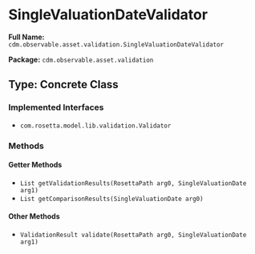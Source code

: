 # SingleValuationDateValidator

**Full Name:** `cdm.observable.asset.validation.SingleValuationDateValidator`

**Package:** `cdm.observable.asset.validation`

## Type: Concrete Class

### Implemented Interfaces

- `com.rosetta.model.lib.validation.Validator`

### Methods

#### Getter Methods

- `List getValidationResults(RosettaPath arg0, SingleValuationDate arg1)`
- `List getComparisonResults(SingleValuationDate arg0)`

#### Other Methods

- `ValidationResult validate(RosettaPath arg0, SingleValuationDate arg1)`

